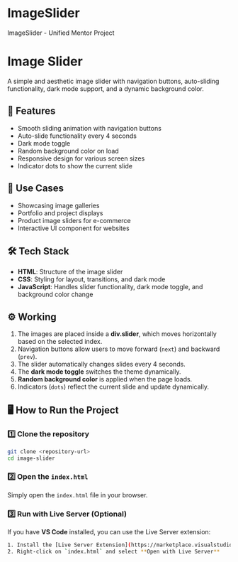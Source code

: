 # ImageSlider
ImageSlider - Unified Mentor Project
# Image Slider

A simple and aesthetic image slider with navigation buttons, auto-sliding functionality, dark mode support, and a dynamic background color.

## 🚀 Features
- Smooth sliding animation with navigation buttons
- Auto-slide functionality every 4 seconds
- Dark mode toggle
- Random background color on load
- Responsive design for various screen sizes
- Indicator dots to show the current slide

## 📌 Use Cases
- Showcasing image galleries
- Portfolio and project displays
- Product image sliders for e-commerce
- Interactive UI component for websites

## 🛠️ Tech Stack
- **HTML**: Structure of the image slider
- **CSS**: Styling for layout, transitions, and dark mode
- **JavaScript**: Handles slider functionality, dark mode toggle, and background color change

## ⚙️ Working
1. The images are placed inside a **div.slider**, which moves horizontally based on the selected index.
2. Navigation buttons allow users to move forward (`next`) and backward (`prev`).
3. The slider automatically changes slides every 4 seconds.
4. The **dark mode toggle** switches the theme dynamically.
5. **Random background color** is applied when the page loads.
6. Indicators (`dots`) reflect the current slide and update dynamically.

## 🖥️ How to Run the Project

### 1️⃣ Clone the repository
```sh
git clone <repository-url>
cd image-slider
```

### 2️⃣ Open the `index.html`
Simply open the `index.html` file in your browser.

### 3️⃣ Run with Live Server (Optional)
If you have **VS Code** installed, you can use the Live Server extension:
```sh
1. Install the [Live Server Extension](https://marketplace.visualstudio.com/items?itemName=ritwickdey.LiveServer)
2. Right-click on `index.html` and select **Open with Live Server**
```



